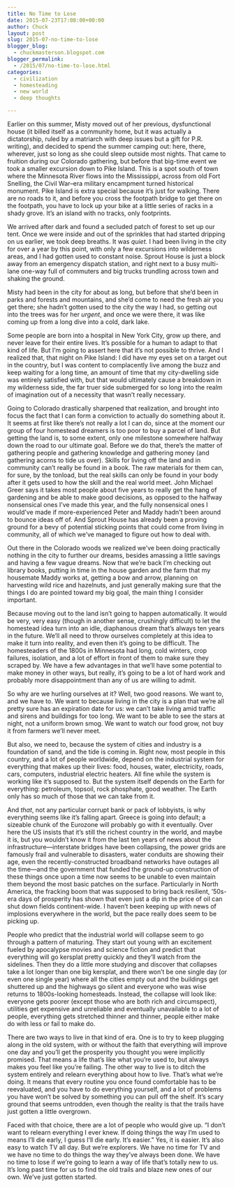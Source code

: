 ```yaml
---
title: No Time to Lose
date: 2015-07-23T17:08:00+00:00
author: Chuck
layout: post
slug: 2015-07-no-time-to-lose
blogger_blog:
  - chuckmasterson.blogspot.com
blogger_permalink:
  - /2015/07/no-time-to-lose.html
categories:
  - civilization
  - homesteading
  - new world
  - deep thoughts

---
```

Earlier on this summer, Misty moved out of her previous, dysfunctional house
(it billed itself as a community home, but it was actually a dictatorship,
ruled by a matriarch with deep issues but a gift for P.R. writing), and decided
to spend the summer camping out: here, there, wherever, just so long as she
could sleep outside most nights. That came to fruition during our Colorado
gathering, but before that big-time event we took a smaller excursion down to
Pike Island. This is a spot south of town where the Minnesota River flows into
the Mississippi, across from old Fort Snelling, the Civil War–era military
encampment turned historical monument.  Pike Island is extra special because
it’s just for walking. There are no roads to it, and before you cross the
footpath bridge to get there on the footpath, you have to lock up your bike at
a little series of racks in a shady grove. It’s an island with no tracks,
only footprints.

We arrived after dark and found a secluded patch of forest to set up our tent.
Once we were inside and out of the sprinkles that had started dripping on us
earlier, we took deep breaths. It was *quiet.* I had been living in
the city for over a year by this point, with only a few excursions into
wilderness areas, and I had gotten used to constant noise. Sprout House is just
a block away from an emergency dispatch station, and right next to a busy
multi-lane one-way full of commuters and big trucks trundling across town and
shaking the ground.

Misty had been in the city for about as long, but before that she’d been
in parks and forests and mountains, and she’d come to need the fresh air
you get there; she hadn’t gotten used to the city the way I had, so
getting out into the trees was for her *urgent*, and once we were
there, it was like coming up from a long dive into a cold, dark lake.

Some people are born into a hospital in New York City, grow up there, and never
leave for their entire lives. It’s possible for a human to adapt to that
kind of life. But I’m going to assert here that it’s not possible
to thrive. And I realized that, that night on Pike Island: I did have my eyes
set on a target out in the country, but I was content to complacently live
among the buzz and keep waiting for a long time, an amount of time that my
city-dwelling side was entirely satisfied with, but that would ultimately cause
a breakdown in my wilderness side, the far truer side submerged for so long
into the realm of imagination out of a necessity that wasn’t really
necessary.

Going to Colorado drastically sharpened that realization, and brought into
focus the fact that I can form a conviction to actually do something about it.
It seems at first like there’s not really a lot I can do, since at the
moment our group of four homestead dreamers is too poor to buy a parcel of
land. But getting the land is, to some extent, only one milestone somewhere
halfway down the road to our ultimate goal. Before we do that, there’s
the matter of gathering people and gathering knowledge and gathering money (and
gathering acorns to tide us over). Skills for living off the land and in
community can’t really be found in a book. The raw materials for them
can, for sure, by the tonload, but the real skills can only be found in your
body after it gets used to how the skill and the real world meet. John Michael
Greer says it takes most people about five years to really get the hang of
gardening and be able to make good decisions, as opposed to the halfway
nonsensical ones I’ve made this year, and the fully nonsensical ones I
would’ve made if more-experienced Peter and Maddy hadn’t been
around to bounce ideas off of. And Sprout House has already been a proving
ground for a bevy of potential sticking points that could come from living in
community, all of which we’ve managed to figure out how to deal with.

Out there in the Colorado woods we realized we’ve been doing practically
nothing in the city to further our dreams, besides amassing a little savings
and having a few vague dreams. Now that we’re back I’m checking out
library books, putting in time in the house garden and the farm that my
housemate Maddy works at, getting a bow and arrow, planning on harvesting wild
rice and hazelnuts, and just generally making sure that the things I do are
pointed toward my big goal, the main thing I consider important.

Because moving out to the land isn’t going to happen automatically. It
would be very, very easy (though in another sense, crushingly difficult) to let
the homestead idea turn into an idle, diaphanous dream that’s always ten
years in the future. We’ll all need to throw ourselves completely at this
idea to make it turn into reality, and even then it’s going to be
difficult. The homesteaders of the 1800s in Minnesota had long, cold winters,
crop failures, isolation, and a lot of effort in front of them to make sure
they scraped by. We have a few advantages in that we’ll have some
potential to make money in other ways, but really, it’s going to be a lot
of hard work and probably more disappointment than any of us are willing to
admit.

So why are we hurling ourselves at it? Well, two good reasons. We want to, and
we have to. We want to because living in the city is a plan that we’re
all pretty sure has an expiration date for us: we can’t take living amid
traffic and sirens and buildings for too long. We want to be able to see the
stars at night, not a uniform brown smog. We want to watch our food grow, not
buy it from farmers we’ll never meet.

But also, we need to, because the system of cities and industry is a foundation
of sand, and the tide is coming in. Right now, most people in this country, and
a lot of people worldwide, depend on the industrial system for everything that
makes up their lives: food, houses, water, electricity, roads, cars, computers,
industrial electric heaters. All fine while the system is working like
it’s supposed to. But the system itself depends on the Earth for
everything: petroleum, topsoil, rock phosphate, good weather. The Earth only
has so much of those that we can take from it.

And *that*, not any particular corrupt bank or pack of lobbyists, is why
everything seems like it’s falling apart.  Greece is going into default;
a sizeable chunk of the Eurozone will probably go with it eventually. Over here
the US insists that it’s still the richest country in the world, and
maybe it is, but you wouldn’t know it from the last ten years of news
about the infrastructure—interstate bridges have been collapsing, the power
grids are famously frail and vulnerable to disasters, water conduits are
showing their age, even the recently-constructed broadband networks have
outages all the time—and the government that funded the ground-up construction
of these things once upon a time now seems to be unable to even maintain them
beyond the most basic patches on the surface. Particularly in North America,
the fracking boom that was supposed to bring back resilient, ’50s-era
days of prosperity has shown that even just a dip in the price of oil can shut
down fields continent-wide. I haven’t been keeping up with news of
implosions everywhere in the world, but the pace really does seem to be picking
up.

People who predict that the industrial world will collapse seem to go through a
pattern of maturing. They start out young with an excitement fueled by
apocalypse movies and science fiction and predict that everything will go
kersplat pretty quickly and they’ll watch from the sidelines. Then they
do a little more studying and discover that collapses take a lot longer than
one big kersplat, and there won’t be one single day (or even one single
year) where all the cities empty out and the buildings get shuttered up and the
highways go silent and everyone who was wise returns to 1800s-looking
homesteads. Instead, the collapse will look like: everyone gets poorer (except
those who are both rich and circumspect), utilities get expensive and
unreliable and eventually unavailable to a lot of people, everything gets
stretched thinner and thinner, people either make do with less or fail to make
do.

There are two ways to live in that kind of era. One is to try to keep plugging
along in the old system, with or without the faith that everything will improve
one day and you’ll get the prosperity you thought you were implicitly
promised. That means a life that’s like what you’re used to, but
always makes you feel like you’re failing. The other way to live is to
ditch the system entirely and relearn everything about how to live.
That’s what we’re doing. It means that every routine you once found
comfortable has to be reevaluated, and you have to do everything yourself, and
a lot of problems you have won’t be solved by something you can pull off
the shelf. It’s scary ground that seems untrodden, even though the
reality is that the trails have just gotten a little overgrown.

Faced with that choice, there are a lot of people who would give up. “I
don’t want to relearn everything I ever knew. If doing things the way
I’m used to means I’ll die early, I guess I’ll die early.
It’s easier.” Yes, it is easier. It’s also easy to watch TV
all day. But we’re explorers. We have no time for TV and we have no time
to do things the way they’ve always been done. We have no time to lose if
we’re going to learn a way of life that’s totally new to us.
It’s long past time for us to find the old trails and blaze new ones of
our own. We’ve just gotten started.  
